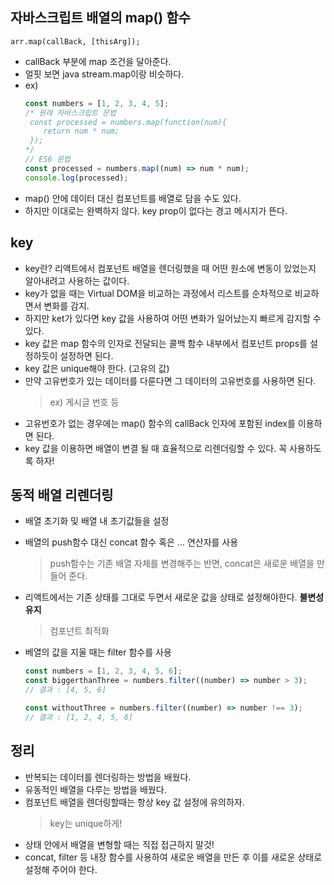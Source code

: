 ## 자바스크립트 배열의 map() 함수

`arr.map(callBack, [thisArg]);`

- callBack 부분에 map 조건을 달아준다.
- 얼핏 보면 java stream.map이랑 비슷하다.
- ex)
  ```javascript
  const numbers = [1, 2, 3, 4, 5];
  /* 원래 자바스크립트 문법
   const processed = numbers.map(function(num){
      return num * num;
   });
  */
  // ES6 문법
  const processed = numbers.map((num) => num * num);
  console.log(processed);
  ```
- map() 안에 데이터 대신 컴포넌트를 배열로 담을 수도 있다.
- 하지만 이대로는 완벽하지 않다. key prop이 없다는 경고 메시지가 뜬다.

## key

- key란? 리액트에서 컴포넌트 배열을 렌더링했을 때 어떤 원소에 변동이 있었는지 알아내려고 사용하는 값이다.
- key가 없을 때는 Virtual DOM을 비교하는 과정에서 리스트를 순차적으로 비교하면서 변화를 감지.
- 하지만 ket가 있다면 key 값을 사용하여 어떤 변화가 일어났는지 빠르게 감지할 수 있다.
- key 값은 map 함수의 인자로 전달되는 콜백 함수 내부에서 컴포넌트 props를 설정하듯이 설정하면 된다.
- key 값은 unique해야 한다. (고유의 값)
- 만약 고유번호가 있는 데이터를 다룬다면 그 데이터의 고유번호를 사용하면 된다.
  > ex) 게시글 번호 등
- 고유번호가 없는 경우에는 map() 함수의 callBack 인자에 포함된 index를 이용하면 된다.
- key 값을 이용하면 배열이 변결 될 때 효율적으로 리렌더링할 수 있다. 꼭 사용하도록 하자!

## 동적 배열 리렌더링

- 배열 초기화 및 배열 내 초기값들을 설정
- 배열의 push함수 대신 concat 함수 혹은 ... 연산자를 사용
  > push함수는 기존 배열 자체를 변경해주는 반면, concat은 새로운 배열을 만들어 준다.
- 리액트에서는 기존 상태를 그대로 두면서 새로운 값을 상태로 설정해야한다. **불변성 유지**
  > 컴포넌트 최적화
- 베열의 값을 지울 때는 filter 함수를 사용

  ```javascript
  const numbers = [1, 2, 3, 4, 5, 6];
  const biggerthanThree = numbers.filter((number) => number > 3);
  // 결과 : [4, 5, 6]

  const withoutThree = numbers.filter((number) => number !== 3);
  // 결과 : [1, 2, 4, 5, 6]
  ```

## 정리

- 반복되는 데이터를 렌더링하는 방법을 배웠다.
- 유동적인 배열을 다루는 방법을 배웠다.
- 컴포넌트 배열을 렌더링할때는 항상 key 값 설정에 유의하자.
  > key는 unique하게!
- 상태 안에서 배열을 변형할 때는 직접 접근하지 말것!
- concat, filter 등 내장 함수를 사용하여 새로운 배열을 만든 후 이를 새로운 상태로 설정해 주어야 한다.
